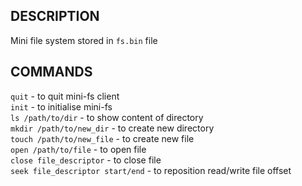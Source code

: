 ## DESCRIPTION  
Mini file system stored in `fs.bin` file  
## COMMANDS  
`quit` - to quit mini-fs client  
`init` - to initialise mini-fs  
`ls /path/to/dir` - to show content of directory  
`mkdir /path/to/new_dir` - to create new directory  
`touch /path/to/new_file` - to create new file  
`open /path/to/file` - to open file  
`close file_descriptor` - to close file  
`seek file_descriptor start/end` - to reposition read/write file offset  
